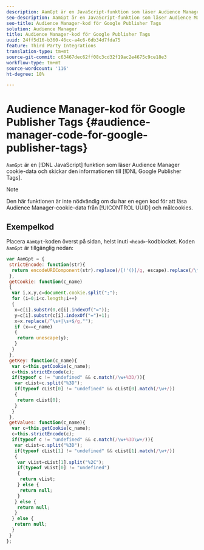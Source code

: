 ```yaml
---
description: AamGpt är en JavaScript-funktion som läser Audience Manager cookie-data och skickar informationen till Google Publisher-taggar.
seo-description: AamGpt är en JavaScript-funktion som läser Audience Manager cookie-data och skickar informationen till Google Publisher-taggar.
seo-title: Audience Manager-kod för Google Publisher Tags
solution: Audience Manager
title: Audience Manager-kod för Google Publisher Tags
uuid: 24ff5d16-b360-46cc-a4c6-6db34d7fda75
feature: Third Party Integrations
translation-type: tm+mt
source-git-commit: c63467dec62ff08c3cd32f19ac2e4675c9ce18e3
workflow-type: tm+mt
source-wordcount: '116'
ht-degree: 18%

---
```



# Audience Manager-kod för Google Publisher Tags {#audience-manager-code-for-google-publisher-tags}

`AamGpt` är en  [!DNL JavaScript] funktion som läser Audience Manager cookie-data och skickar den informationen till  [!DNL Google Publisher Tags].

>[!NOTE]
>
>Den här funktionen är inte nödvändig om du har en egen kod för att läsa Audience Manager-cookie-data från [!UICONTROL UUID] och målcookies.

## Exempelkod

Placera `AamGpt`-koden överst på sidan, helst inuti `<head>`-kodblocket. Koden `AamGpt` är tillgänglig nedan:

```js
var AamGpt = {  
 strictEncode: function(str){ 
  return encodeURIComponent(str).replace(/[!'()]/g, escape).replace(/\*/g, "%2A"); 
 }, 
 getCookie: function(c_name) 
 { 
  var i,x,y,c=document.cookie.split(";"); 
  for (i=0;i<c.length;i++) 
  { 
   x=c[i].substr(0,c[i].indexOf("=")); 
   y=c[i].substr(c[i].indexOf("=")+1); 
   x=x.replace(/^\s+|\s+$/g,""); 
   if (x==c_name) 
   { 
    return unescape(y); 
   } 
  } 
 }, 
 getKey: function(c_name){ 
  var c=this.getCookie(c_name); 
  c=this.strictEncode(c); 
  if(typeof c != "undefined" && c.match(/\w+%3D/)){ 
   var cList=c.split("%3D"); 
   if(typeof cList[0] != "undefined" && cList[0].match(/\w+/)) 
   { 
    return cList[0]; 
   } 
  }  
 }, 
 getValues: function(c_name){ 
  var c=this.getCookie(c_name); 
  c=this.strictEncode(c); 
  if(typeof c != "undefined" && c.match(/\w+%3D\w+/)){ 
   var cList=c.split("%3D"); 
   if(typeof cList[1] != "undefined" && cList[1].match(/\w+/)) 
   { 
    var vList=cList[1].split("%2C"); 
    if(typeof vList[0] != "undefined") 
    { 
     return vList; 
    } else { 
     return null; 
    }    
   } else { 
    return null; 
   } 
  } else { 
   return null; 
  } 
 } 
};
```
